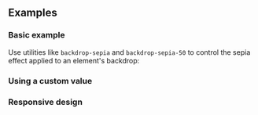 <ApiTable
  rows=
/>

## Examples

### Basic example

Use utilities like `backdrop-sepia` and `backdrop-sepia-50` to control the sepia effect applied to an element's backdrop:

### Using a custom value

### Responsive design